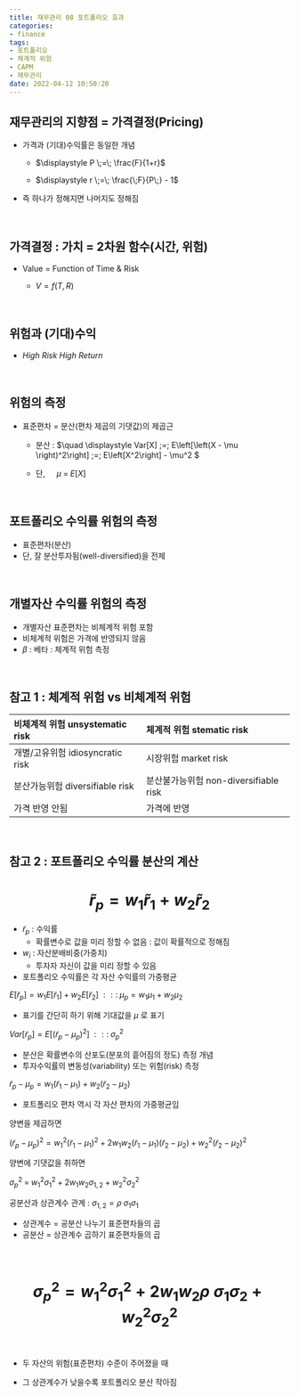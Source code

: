 ```yaml
---
title: 재무관리 08 포트폴리오 효과
categories: 
- finance
tags:
- 포트폴리오
- 체계적 위험
- CAPM
- 재무관리
date: 2022-04-12 10:50:20
---
```


## 재무관리의 지향점 = 가격결정(Pricing)

- 가격과 (기대)수익률은 동일한 개념

  - $\displaystyle P \;=\; \frac{F}{1+r}$

  - $\displaystyle r \;=\; \frac{\;F}{P\;} - 1$

- 즉 하나가 정해지면 나머지도 정해짐

<br>

## 가격결정 : 가치 = 2차원 함수(시간, 위험)

- Value = Function of Time & Risk
  
  - $V = f(T, R)$

<br>

## 위험과 (기대)수익

- *High Risk High Return*

<br>

## 위험의 측정

- 표준편차 = 분산(편차 제곱의 기댓값)의 제곱근

  - 분산 : $\quad \displaystyle Var[X] \;=\; E\left[\left(X - \mu \right)^2\right] \;=\; E\left[X^2\right] - \mu^2 $

  - 단, $\quad \mu \;=\; E[X]$

<br>

## 포트폴리오 수익률 위험의 측정

- 표준편차(분산)
- 단, 잘 분산투자됨(well-diversified)을 전제

<br>

## 개별자산 수익률 위험의 측정

- 개별자산 표준편차는 비체계적 위험 포함
- 비체계적 위험은 가격에 반영되지 않음
- $\beta$ : 베타 : 체계적 위험 측정

<br>

## 참고 1 : 체계적 위험 vs 비체계적 위험

| 비체계적 위험 unsystematic risk | 체계적 위험 stematic risk |
|:---|:---|
| 개별/고유위험 idiosyncratic risk | 시장위험 market risk |
| 분산가능위험 diversifiable risk | 분산불가능위험 non-diversifiable risk |
| 가격 반영 안됨 | 가격에 반영 |

<br>

## 참고 2 : 포트폴리오 수익률 분산의 계산

# $$\tilde{r}_p = w_1\tilde{r}_1 + w_2\tilde{r}_2$$

- $\tilde{r}_p$ : 수익률
  - 확률변수로 값을 미리 정할 수 없음 : 값이 확률적으로 정해짐
- $w_i$ : 자산분배비중(가중치)
  - 투자자 자신이 값을 미리 정할 수 있음
- 포트폴리오 수익률은 각 자산 수익률의 가중평균

$E[\tilde{r}_p] = w_1E[\tilde{r}_1] + w_2E[\tilde{r}_2] \; ::: \;\mu_p = w_1\mu_1 + w_2\mu_2$

- 표기를 간단히 하기 위해 기대값을 $\mu$ 로 표기

$Var[\tilde{r}_p] = E[(\tilde{r}_p - \mu_p)^2] \; ::: \;\sigma_p^2$

- 분산은 확률변수의 산포도(분포의 흩어짐의 정도) 측정 개념
- 투자수익률의 변동성(variability) 또는 위험(risk) 측정

$\tilde{r}_p - \mu_p = w_1(\tilde{r}_1 - \mu_1) + w_2(\tilde{r}_2 - \mu_2)$

- 포트폴리오 편차 역시 각 자산 편차의 가중평균임

양변을 제곱하면

$( \tilde{r}_p - \mu_p )^2 = w_1^2 ( \tilde{r}_1 - \mu_1 )^2 +
2w_1w_2 ( \tilde{r}_1 - \mu_1 ) ( \tilde{r}_2 - \mu_2 ) + w_2^2 ( \tilde{r}_2 - \mu_2 )^2$

양변에 기댓값을 취하면

$\sigma_p^2 \; = \; w_1^2\sigma_1^2 +2w_1w_2\sigma_{1,2} + w_2^2\sigma_2^2$

공분산과 상관계수 관계 : $\sigma_{1,2} = \rho\;\sigma_1\sigma_1$

- 상관계수 = 공분산 나누기 표준편차들의 곱
- 공분산 = 상관계수 곱하기 표준편차들의 곱

<br>

# $$ \sigma_p^2 = w_1^2\sigma_1^2 + 2w_1w_2\rho\;\sigma_1\sigma_2 + w_2^2\sigma_2^2 $$

<br>

- 두 자산의 위험(표준편차) 수준이 주어졌을 때

- 그 상관계수가 낮을수록 포트폴리오 분산 작아짐

<br>